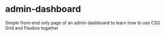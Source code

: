 # admin-dashboard

Simple front-end only page of an admin dashboard to learn how to use CSS Grid and Flexbox together
